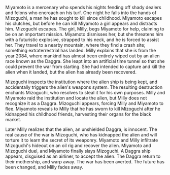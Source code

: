 Miyamoto is a mercenary who spends his nights fending off shady dealers and felons who encroach on his turf. One night he falls into the hands of Mizoguchi, a man he has sought to kill since childhood. Miyamoto escapes his clutches, but before he can kill Miyamoto a girl appears and distracts him. Mizoguchi escapes. The girl, Milly, begs Miyamoto for help, claiming to be on an important mission. Miyamoto dismisses her, but she threatens him with a futuristic explosive, strapped to his neck, and he is forced to assist her. They travel to a nearby mountain, where they find a crash site; something extraterrestrial has landed. Milly explains that she is from the year 2084, where mankind has almost been entirely wiped out by an alien race known as the Daggra. She leapt into an artificial time tunnel so that she could prevent the war from starting. She had intended to capture and kill the alien when it landed, but the alien has already been recovered.

Mizoguchi inspects the institution where the alien ship is being kept, and accidentally triggers the alien's weapons system. The resulting destruction enchants Mizoguchi, who resolves to steal it for his own purposes. Milly and Miyamoto raid the institution and locate the alien, but Milly does not recognize it as a Daggra. Mizoguchi appears, forcing Milly and Miyamoto to flee. Miyamoto reveals to Milly that he has sworn to kill Mizoguchi after he kidnapped his childhood friends, harvesting their organs for the black market.

Later Milly realizes that the alien, an unshielded Daggra, is innocent. The real cause of the war is Mizoguchi, who has kidnapped the alien and will torture it to learn the secret of its weaponry. Miyamoto and Milly infiltrate Mizoguchi's hideout on an oil rig and recover the alien. Miyamoto and Mizoguchi duel, and Miyamoto finally slays Mizoguchi. A Daggra ship appears, disguised as an airliner, to accept the alien. The Daggra return to their mothership, and warp away. The war has been averted. The future has been changed, and Milly fades away.